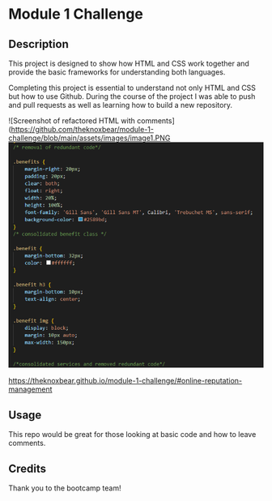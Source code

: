 # Module 1 Challenge

## Description 

This project is designed to show how HTML and CSS work together and provide the basic frameworks for understanding both languages.

Completing this project is essential to understand not only HTML and CSS but how to use Github. During the course of the project I was able to push and pull requests as well as learning how to build a new repository.

![Screenshot of refactored HTML with comments](https://github.com/theknoxbear/module-1-challenge/blob/main/assets/images/image1.PNG
![Screenshot of refactored CSS with comments](https://github.com/theknoxbear/module-1-challenge/blob/main/assets/images/Image2.PNG)


https://theknoxbear.github.io/module-1-challenge/#online-reputation-management

## Usage 

This repo would be great for those looking at basic code and how to leave comments.

## Credits

Thank you to the bootcamp team!
